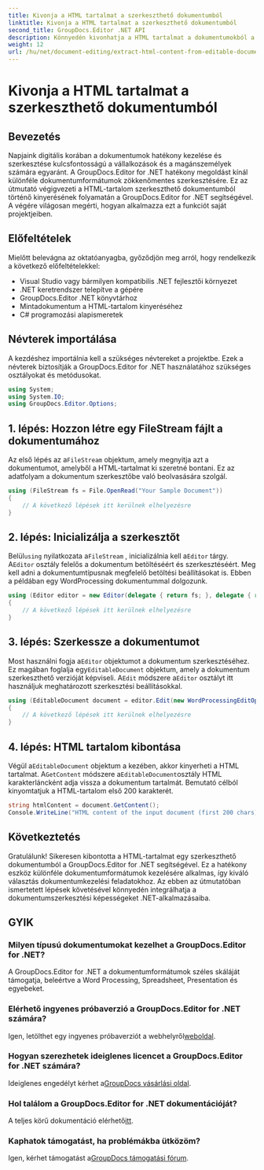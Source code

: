 ```yaml
---
title: Kivonja a HTML tartalmat a szerkeszthető dokumentumból
linktitle: Kivonja a HTML tartalmat a szerkeszthető dokumentumból
second_title: GroupDocs.Editor .NET API
description: Könnyedén kivonhatja a HTML tartalmat a dokumentumokból a GroupDocs.Editor for .NET segítségével. Kövesse részletes útmutatónkat a zökkenőmentes integrációhoz és dokumentumkezeléshez.
weight: 12
url: /hu/net/document-editing/extract-html-content-from-editable-document/
---
```


# Kivonja a HTML tartalmat a szerkeszthető dokumentumból

## Bevezetés
Napjaink digitális korában a dokumentumok hatékony kezelése és szerkesztése kulcsfontosságú a vállalkozások és a magánszemélyek számára egyaránt. A GroupDocs.Editor for .NET hatékony megoldást kínál különféle dokumentumformátumok zökkenőmentes szerkesztésére. Ez az útmutató végigvezeti a HTML-tartalom szerkeszthető dokumentumból történő kinyerésének folyamatán a GroupDocs.Editor for .NET segítségével. A végére világosan megérti, hogyan alkalmazza ezt a funkciót saját projektjeiben.
## Előfeltételek
Mielőtt belevágna az oktatóanyagba, győződjön meg arról, hogy rendelkezik a következő előfeltételekkel:
- Visual Studio vagy bármilyen kompatibilis .NET fejlesztői környezet
- .NET keretrendszer telepítve a gépére
- GroupDocs.Editor .NET könyvtárhoz
- Mintadokumentum a HTML-tartalom kinyeréséhez
- C# programozási alapismeretek
## Névterek importálása
A kezdéshez importálnia kell a szükséges névtereket a projektbe. Ezek a névterek biztosítják a GroupDocs.Editor for .NET használatához szükséges osztályokat és metódusokat.
```csharp
using System;
using System.IO;
using GroupDocs.Editor.Options;
```
## 1. lépés: Hozzon létre egy FileStream fájlt a dokumentumához
Az első lépés az a`FileStream` objektum, amely megnyitja azt a dokumentumot, amelyből a HTML-tartalmat ki szeretné bontani. Ez az adatfolyam a dokumentum szerkesztőbe való beolvasására szolgál.
```csharp
using (FileStream fs = File.OpenRead("Your Sample Document"))
{
    // A következő lépések itt kerülnek elhelyezésre
}
```
## 2. lépés: Inicializálja a szerkesztőt
 Belül`using` nyilatkozata a`FileStream` , inicializálnia kell a`Editor` tárgy. A`Editor` osztály felelős a dokumentum betöltéséért és szerkesztéséért. Meg kell adni a dokumentumtípusnak megfelelő betöltési beállításokat is. Ebben a példában egy WordProcessing dokumentummal dolgozunk.
```csharp
using (Editor editor = new Editor(delegate { return fs; }, delegate { return new WordProcessingLoadOptions(); }))
{
    // A következő lépések itt kerülnek elhelyezésre
}
```
## 3. lépés: Szerkessze a dokumentumot
 Most használni fogja a`Editor` objektumot a dokumentum szerkesztéséhez. Ez magában foglalja egy`EditableDocument` objektum, amely a dokumentum szerkeszthető verzióját képviseli. A`Edit` módszere a`Editor` osztályt itt használjuk meghatározott szerkesztési beállításokkal.
```csharp
using (EditableDocument document = editor.Edit(new WordProcessingEditOptions()))
{
    // A következő lépések itt kerülnek elhelyezésre
}
```
## 4. lépés: HTML tartalom kibontása
 Végül a`EditableDocument` objektum a kezében, akkor kinyerheti a HTML tartalmat. A`GetContent` módszere a`EditableDocument`osztály HTML karakterláncként adja vissza a dokumentum tartalmát. Bemutató célból kinyomtatjuk a HTML-tartalom első 200 karakterét.
```csharp
string htmlContent = document.GetContent();
Console.WriteLine("HTML content of the input document (first 200 chars): {0}", htmlContent.Substring(0, 200));
```

## Következtetés
Gratulálunk! Sikeresen kibontotta a HTML-tartalmat egy szerkeszthető dokumentumból a GroupDocs.Editor for .NET segítségével. Ez a hatékony eszköz különféle dokumentumformátumok kezelésére alkalmas, így kiváló választás dokumentumkezelési feladatokhoz. Az ebben az útmutatóban ismertetett lépések követésével könnyedén integrálhatja a dokumentumszerkesztési képességeket .NET-alkalmazásaiba.
## GYIK
### Milyen típusú dokumentumokat kezelhet a GroupDocs.Editor for .NET?
A GroupDocs.Editor for .NET a dokumentumformátumok széles skáláját támogatja, beleértve a Word Processing, Spreadsheet, Presentation és egyebeket.
### Elérhető ingyenes próbaverzió a GroupDocs.Editor for .NET számára?
 Igen, letölthet egy ingyenes próbaverziót a webhelyről[weboldal](https://releases.groupdocs.com/).
### Hogyan szerezhetek ideiglenes licencet a GroupDocs.Editor for .NET számára?
 Ideiglenes engedélyt kérhet a[GroupDocs vásárlási oldal](https://purchase.groupdocs.com/temporary-license/).
### Hol találom a GroupDocs.Editor for .NET dokumentációját?
 A teljes körű dokumentáció elérhető[itt](https://tutorials.groupdocs.com/editor/net/).
### Kaphatok támogatást, ha problémákba ütközöm?
 Igen, kérhet támogatást a[GroupDocs támogatási fórum](https://forum.groupdocs.com/c/editor/20).